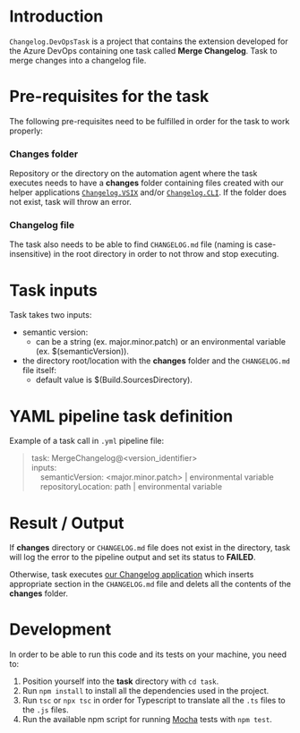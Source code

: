 # Introduction 
`Changelog.DevOpsTask` is a project that contains the extension developed for the Azure DevOps containing one task called **Merge Changelog**. Task to merge changes into a changelog file.

# Pre-requisites for the task
The following pre-requisites need to be fulfilled in order for the task to work properly:

### **Changes folder**

Repository or the directory on the automation agent where the task executes needs to have a **changes** folder containing files created with our helper applications [`Changelog.VSIX`](../Enterwell.CI.Changelog.VSIX) and/or [`Changelog.CLI`](../Enterwell.CI.Changelog.CLI). If the folder does not exist, task will throw an error.

### **Changelog file**

The task also needs to be able to find `CHANGELOG.md` file (naming is case-insensitive) in the root directory in order to not throw and stop executing.

# Task inputs
Task takes two inputs:
+ semantic version:
  + can be a string (ex. major.minor.patch) or an environmental variable (ex. $(semanticVersion)).
+ the directory root/location with the **changes** folder and the `CHANGELOG.md` file itself:
  + default value is $(Build.SourcesDirectory).

# YAML pipeline task definition
Example of a task call in `.yml` pipeline file:

> task: MergeChangelog@<version_identifier> \
> inputs: \
> &nbsp; &nbsp; semanticVersion: <major.minor.patch> | environmental variable \
> &nbsp; &nbsp; repositoryLocation: path | environmental variable

# Result / Output
If **changes** directory or `CHANGELOG.md` file does not exist in the directory, task will log the error to the pipeline output and set its status to **FAILED**.

Otherwise, task executes [our Changelog application](../Enterwell.CI.Changelog) which inserts appropriate section in the `CHANGELOG.md` file and delets all the contents of the **changes** folder.

# Development
In order to be able to run this code and its tests on your machine, you need to:

1. Position yourself into the **task** directory with `cd task`.
2. Run `npm install` to install all the dependencies used in the project.
3. Run `tsc` or `npx tsc` in order for Typescript to translate all the `.ts` files to the `.js` files.
4. Run the available npm script for running [Mocha](https://mochajs.org/) tests with `npm test`.